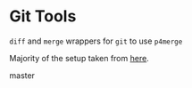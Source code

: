# Git Tools
`diff` and `merge` wrappers for `git` to use `p4merge`

Majority of the setup taken from [here](http://git-scm.com/book/en/v2/Customizing-Git-Git-Configuration).

master
